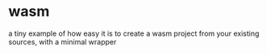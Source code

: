 # wasm
a tiny example of how easy it is to create a wasm project from your existing sources,
with a minimal wrapper

